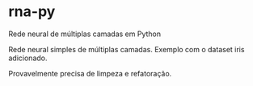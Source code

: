 # rna-py
Rede neural de múltiplas camadas em Python

Rede neural simples de múltiplas camadas. Exemplo com o dataset iris adicionado.

Provavelmente precisa de limpeza e refatoração.
